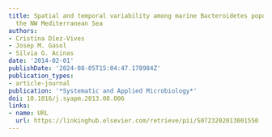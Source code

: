 ```yaml
---
title: Spatial and temporal variability among marine Bacteroidetes populations in
  the NW Mediterranean Sea
authors:
- Cristina Díez-Vives
- Josep M. Gasol
- Silvia G. Acinas
date: '2014-02-01'
publishDate: '2024-08-05T15:04:47.178984Z'
publication_types:
- article-journal
publication: '*Systematic and Applied Microbiology*'
doi: 10.1016/j.syapm.2013.08.006
links:
- name: URL
  url: https://linkinghub.elsevier.com/retrieve/pii/S0723202013001550
---
```

